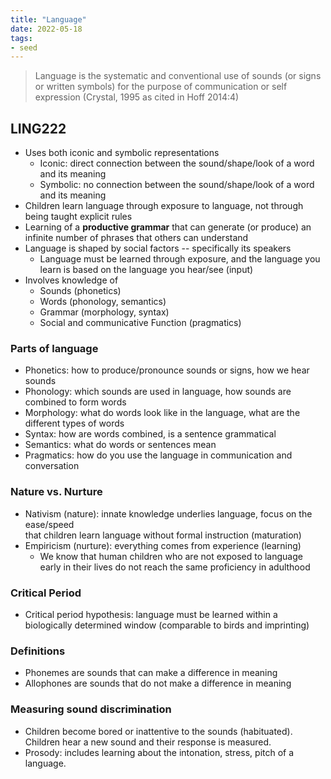 ```yaml
---
title: "Language"
date: 2022-05-18
tags:
- seed
---
```


> Language is the systematic and conventional use of sounds (or signs or written symbols) for the purpose of communication or self expression (Crystal, 1995 as cited in Hoff 2014:4)

## LING222
- Uses both iconic and symbolic representations
	- Iconic: direct connection between the sound/shape/look of a word and its meaning
	- Symbolic: no connection between the sound/shape/look of a word and its meaning
- Children learn language through exposure to language, not through being taught explicit rules
- Learning of a **productive grammar** that can generate (or produce) an infinite number of phrases that others can understand
- Language is shaped by social factors -- specifically its speakers
	- Language must be learned through exposure, and the language you learn is based on the language you hear/see (input)
- Involves knowledge of 
	- Sounds (phonetics)
	- Words (phonology, semantics)
	- Grammar (morphology, syntax)
	- Social and communicative Function (pragmatics)
### Parts of language
- Phonetics: how to produce/pronounce sounds or signs, how we hear sounds
- Phonology: which sounds are used in language, how sounds are combined to form words
- Morphology: what do words look like in the language, what are the different types of words
- Syntax: how are words combined, is a sentence grammatical
- Semantics: what do words or sentences mean
- Pragmatics: how do you use the language in communication and conversation
### Nature vs. Nurture
- Nativism (nature): innate knowledge underlies language, focus on the ease/speed  
that children learn language without formal instruction (maturation)  
- Empiricism (nurture): everything comes from experience (learning)
	- We know that human children who are not exposed to language early in their lives do not reach the same proficiency in adulthood
### Critical Period
- Critical period hypothesis: language must be learned within a biologically determined window (comparable to birds and imprinting)
### Definitions
- Phonemes are sounds that can make a difference in meaning
- Allophones are sounds that do not make a difference in meaning
### Measuring sound discrimination
- Children become bored or inattentive to the sounds (habituated). Children hear a new sound and their response is measured. 
- Prosody: includes learning about the intonation, stress, pitch of a language.
